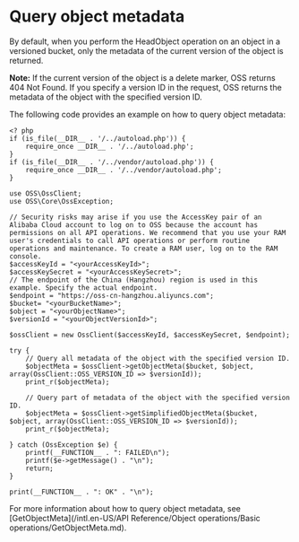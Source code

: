 # Query object metadata

By default, when you perform the HeadObject operation on an object in a versioned bucket, only the metadata of the current version of the object is returned.

**Note:** If the current version of the object is a delete marker, OSS returns 404 Not Found. If you specify a version ID in the request, OSS returns the metadata of the object with the specified version ID.

The following code provides an example on how to query object metadata:

```
<? php
if (is_file(__DIR__ . '/../autoload.php')) {
    require_once __DIR__ . '/../autoload.php';
}
if (is_file(__DIR__ . '/../vendor/autoload.php')) {
    require_once __DIR__ . '/../vendor/autoload.php';
}

use OSS\OssClient;
use OSS\Core\OssException;

// Security risks may arise if you use the AccessKey pair of an Alibaba Cloud account to log on to OSS because the account has permissions on all API operations. We recommend that you use your RAM user's credentials to call API operations or perform routine operations and maintenance. To create a RAM user, log on to the RAM console.
$accessKeyId = "<yourAccessKeyId>";
$accessKeySecret = "<yourAccessKeySecret>";
// The endpoint of the China (Hangzhou) region is used in this example. Specify the actual endpoint.
$endpoint = "https://oss-cn-hangzhou.aliyuncs.com";
$bucket= "<yourBucketName>";
$object = "<yourObjectName>";
$versionId = "<yourObjectVersionId>";

$ossClient = new OssClient($accessKeyId, $accessKeySecret, $endpoint);

try {
    // Query all metadata of the object with the specified version ID.
    $objectMeta = $ossClient->getObjectMeta($bucket, $object, array(OssClient::OSS_VERSION_ID => $versionId));
    print_r($objectMeta);

    // Query part of metadata of the object with the specified version ID.
    $objectMeta = $ossClient->getSimplifiedObjectMeta($bucket, $object, array(OssClient::OSS_VERSION_ID => $versionId));
    print_r($objectMeta);
  
} catch (OssException $e) {
    printf(__FUNCTION__ . ": FAILED\n");
    printf($e->getMessage() . "\n");
    return;
}

print(__FUNCTION__ . ": OK" . "\n");
```

For more information about how to query object metadata, see [GetObjectMeta](/intl.en-US/API Reference/Object operations/Basic operations/GetObjectMeta.md).

